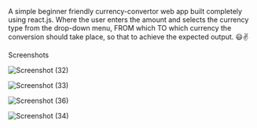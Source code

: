 A simple beginner friendly currency-convertor web app built completely using react.js. Where the user enters the amount and selects the currency type from the drop-down menu, FROM which TO which currency the conversion should take place, so that to achieve the expected output. 😃✌

Screenshots

![Screenshot (32)](https://github.com/kartik2318/currency-convertor/assets/88738699/1b225825-f252-438a-84aa-ddce52d824c5)

![Screenshot (33)](https://github.com/kartik2318/currency-convertor/assets/88738699/996c6333-c39b-46fb-aa87-916c1d7b9ede)

![Screenshot (36)](https://github.com/kartik2318/currency-convertor/assets/88738699/18d3a41d-b624-4d7e-8286-cb01c95fc688)

![Screenshot (34)](https://github.com/kartik2318/currency-convertor/assets/88738699/d8f06ef2-5cc0-4e1f-bfcc-8c4e98fde16f)
